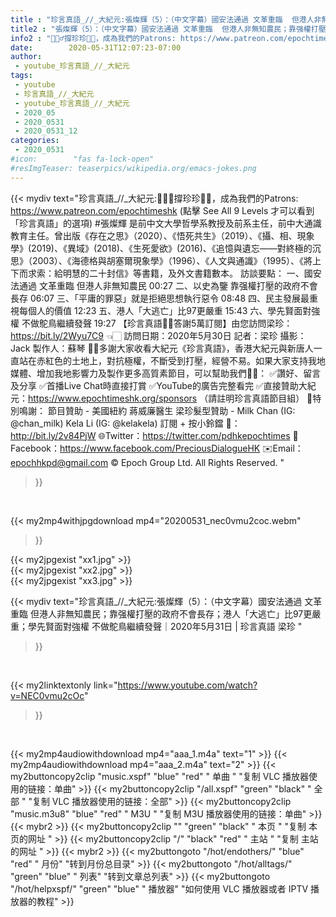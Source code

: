 ```yaml
---
title : "珍言真語_//_大紀元:張燦輝（5）：（中文字幕）國安法通過 文革重臨  但港人非無知農民；靠强權打壓的政府不會長存；港人「大逃亡」比97更嚴重；學先賢面對強權 不做鴕鳥繼續發聲｜2020年5月31日 | 珍言真語 梁珍 "
title2 : "張燦輝（5）：（中文字幕）國安法通過 文革重臨  但港人非無知農民；靠强權打壓的政府不會長存；港人「大逃亡」比97更嚴重；學先賢面對強權 不做鴕鳥繼續發聲｜2020年5月31日 | 珍言真語 梁珍 "
info2 : "🙋🏼‍♂️撐珍珍💪🏻，成為我們的Patrons: https://www.patreon.com/epochtimeshk  (點擊  See All 9 Levels  才可以看到「珍言真語」的選項)  #張燦輝 是前中文大學哲學系教授及前系主任，前中大通識教育主任。曾出版《存在之思》（2020）、《悟死共生》（2019）、《攝、相、現象學》(2019)、《異域》(2018)、《生死愛欲》(2016)、《追憶與遺忘——對終極的沉思》（2003）、《海德格與胡塞爾現象學》（1996）、《人文與通識》（1995）、《將上下而求索：給明慧的二十封信》等書籍，及外文書籍數本。  訪談要點： 一、國安法通過 文革重臨 但港人非無知農民 00:27 二、以史為鑒 靠强權打壓的政府不會長存  06:07 三、「平庸的罪惡」就是拒絕思想執行惡令  08:48 四、民主發展最重視每個人的價值 12:23 五、港人「大逃亡」比97更嚴重 15:43 六、學先賢面對強權 不做鴕鳥繼續發聲 19:27   【珍言真語🙏🏻答謝5萬訂閱】由您訪問梁珍：https://bit.ly/2Wyu7C9 👈🏻  訪問日期：2020年5月30日 記者：梁珍 攝影：Jack 製作人：蘇琴  🙏🏻多謝大家收看大紀元《珍言真語》，香港大紀元與新唐人一直站在赤紅色的土地上，對抗極權，不斷受到打壓，經營不易。如果大家支持我地媒體、增加我地影響力及製作更多高質素節目，可以幫助我們💪🏻： ✅讚好、留言及分享 ✅首播Live Chat時直接打賞 ✅YouTube的廣告完整看完 ✅直接贊助大紀元：https://www.epochtimeshk.org/sponsors （請註明珍言真語節目組）  💐特別鳴謝： 節目贊助 - 美國紐約 蔣威廉醫生 梁珍髮型贊助 - Milk Chan (IG: @chan_milk)   Kela Li (IG: @kelakela)  訂閱 + 按小鈴鐺 🔔：http://bit.ly/2v84PjW 🌐Twitter：https://twitter.com/pdhkepochtimes 👥Facebook：https://www.facebook.com/PreciousDialogueHK ✉️Email：epochhkpd@gmail.com  © Epoch Group Ltd. All Rights Reserved. "
date:        2020-05-31T12:07:23-07:00
author:
 - youtube_珍言真語_//_大紀元
tags:
 - youtube
 - 珍言真語_//_大紀元
 - youtube_珍言真語_//_大紀元
 - 2020_05
 - 2020_0531
 - 2020_0531_12
categories:
 - 2020_0531
#icon:        "fas fa-lock-open"
#resImgTeaser: teaserpics/wikipedia.org/emacs-jokes.png
---
```


{{< mydiv text="珍言真語_//_大紀元:🙋🏼‍♂️撐珍珍💪🏻，成為我們的Patrons: https://www.patreon.com/epochtimeshk  (點擊  See All 9 Levels  才可以看到「珍言真語」的選項)  #張燦輝 是前中文大學哲學系教授及前系主任，前中大通識教育主任。曾出版《存在之思》（2020）、《悟死共生》（2019）、《攝、相、現象學》(2019)、《異域》(2018)、《生死愛欲》(2016)、《追憶與遺忘——對終極的沉思》（2003）、《海德格與胡塞爾現象學》（1996）、《人文與通識》（1995）、《將上下而求索：給明慧的二十封信》等書籍，及外文書籍數本。  訪談要點： 一、國安法通過 文革重臨 但港人非無知農民 00:27 二、以史為鑒 靠强權打壓的政府不會長存  06:07 三、「平庸的罪惡」就是拒絕思想執行惡令  08:48 四、民主發展最重視每個人的價值 12:23 五、港人「大逃亡」比97更嚴重 15:43 六、學先賢面對強權 不做鴕鳥繼續發聲 19:27   【珍言真語🙏🏻答謝5萬訂閱】由您訪問梁珍：https://bit.ly/2Wyu7C9 👈🏻  訪問日期：2020年5月30日 記者：梁珍 攝影：Jack 製作人：蘇琴  🙏🏻多謝大家收看大紀元《珍言真語》，香港大紀元與新唐人一直站在赤紅色的土地上，對抗極權，不斷受到打壓，經營不易。如果大家支持我地媒體、增加我地影響力及製作更多高質素節目，可以幫助我們💪🏻： ✅讚好、留言及分享 ✅首播Live Chat時直接打賞 ✅YouTube的廣告完整看完 ✅直接贊助大紀元：https://www.epochtimeshk.org/sponsors （請註明珍言真語節目組）  💐特別鳴謝： 節目贊助 - 美國紐約 蔣威廉醫生 梁珍髮型贊助 - Milk Chan (IG: @chan_milk)   Kela Li (IG: @kelakela)  訂閱 + 按小鈴鐺 🔔：http://bit.ly/2v84PjW 🌐Twitter：https://twitter.com/pdhkepochtimes 👥Facebook：https://www.facebook.com/PreciousDialogueHK ✉️Email：epochhkpd@gmail.com  © Epoch Group Ltd. All Rights Reserved. "
>}}
<br>


{{< my2mp4withjpgdownload mp4="20200531_nec0vmu2coc.webm"
>}}

{{< my2jpgexist "xx1.jpg" >}}<br>
{{< my2jpgexist "xx2.jpg" >}}<br>
{{< my2jpgexist "xx3.jpg" >}}<br>



{{< mydiv text="珍言真語_//_大紀元:張燦輝（5）：（中文字幕）國安法通過 文革重臨  但港人非無知農民；靠强權打壓的政府不會長存；港人「大逃亡」比97更嚴重；學先賢面對強權 不做鴕鳥繼續發聲｜2020年5月31日 | 珍言真語 梁珍 "
>}}
<br>

{{< my2linktextonly link="https://www.youtube.com/watch?v=NEC0vmu2cOc"
>}}


<br>

{{< my2mp4audiowithdownload mp4="aaa_1.m4a"    text="1" >}}
{{< my2mp4audiowithdownload mp4="aaa_2.m4a"    text="2" >}}
{{< my2buttoncopy2clip "music.xspf"        "blue"   "red"    " 单曲 "  "复制 VLC 播放器使用的链接：单曲" >}} {{< my2buttoncopy2clip "/all.xspf"         "green"  "black"  " 全部 "  "复制 VLC 播放器使用的链接：全部" >}} {{< my2buttoncopy2clip "music.m3u8"        "blue"   "red"    " M3U  "    "复制 M3U 播放器使用的链接：单曲" >}} {{< mybr2 >}} {{< my2buttoncopy2clip ""                  "green"  "black"  " 本页 "    "复制 本页的网址 " >}} {{< my2buttoncopy2clip "/"                 "black"  "red"    " 主站 "    "复制 主站的网址 " >}} {{< mybr2 >}} {{< my2buttongoto      "/hot/endothers/"   "blue"   "red"    " 月份"   "转到月份总目录" >}} {{< my2buttongoto      "/hot/alltags/"     "green"  "blue"   " 列表"   "转到文章总列表" >}} {{< my2buttongoto      "/hot/helpxspf/"    "green"  "blue"   " 播放器" "如何使用 VLC 播放器或者 IPTV 播放器的教程" >}} 
